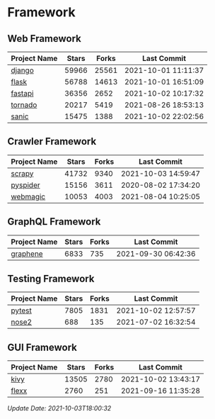 # Framework

## Web Framework
| Project Name | Stars | Forks | Last Commit |
| ------------ | ----- | ----- | ----------- |
| [django](https://github.com/django/django) | 59966 | 25561 | 2021-10-01 11:11:37 |
| [flask](https://github.com/pallets/flask) | 56788 | 14613 | 2021-10-01 16:51:09 |
| [fastapi](https://github.com/tiangolo/fastapi) | 36356 | 2652 | 2021-10-02 10:17:32 |
| [tornado](https://github.com/tornadoweb/tornado) | 20217 | 5419 | 2021-08-26 18:53:13 |
| [sanic](https://github.com/sanic-org/sanic) | 15475 | 1388 | 2021-10-02 22:02:56 |

## Crawler Framework
| Project Name | Stars | Forks | Last Commit |
| ------------ | ----- | ----- | ----------- |
| [scrapy](https://github.com/scrapy/scrapy) | 41732 | 9340 | 2021-10-03 14:59:47 |
| [pyspider](https://github.com/binux/pyspider) | 15156 | 3611 | 2020-08-02 17:34:20 |
| [webmagic](https://github.com/code4craft/webmagic) | 10053 | 4003 | 2021-08-04 10:25:05 |

## GraphQL Framework
| Project Name | Stars | Forks | Last Commit |
| ------------ | ----- | ----- | ----------- |
| [graphene](https://github.com/graphql-python/graphene) | 6833 | 735 | 2021-09-30 06:42:36 |

## Testing Framework
| Project Name | Stars | Forks | Last Commit |
| ------------ | ----- | ----- | ----------- |
| [pytest](https://github.com/pytest-dev/pytest) | 7805 | 1831 | 2021-10-02 12:57:57 |
| [nose2](https://github.com/nose-devs/nose2) | 688 | 135 | 2021-07-02 16:32:54 |

## GUI Framework
| Project Name | Stars | Forks | Last Commit |
| ------------ | ----- | ----- | ----------- |
| [kivy](https://github.com/kivy/kivy) | 13505 | 2780 | 2021-10-02 13:43:17 |
| [flexx](https://github.com/flexxui/flexx) | 2760 | 251 | 2021-09-16 11:35:28 |

*Update Date: 2021-10-03T18:00:32*